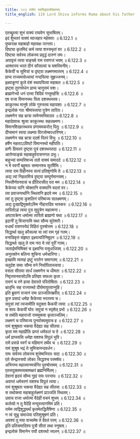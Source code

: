 ```yaml
---
title: १२२ रामेण स्वपितृवार्ताश्रवणम्
title_english: 119 Lord Shiva informs Rama about his father

---
```

<div class="audioEmbed"  caption="श्रीराम-हरिसीताराममूर्ति-घनपाठिभ्यां वचनम्" src="https://archive.org/download/Ramayana-recitation-Sriram-harisItArAmamUrti-Ghanapaati-v2/Kanda_6/Kanda_6_YK-119-Lord_Shiva_informs_Rama_about_his_father_0.mp3"></div>


एतच्छ्रुत्वा शुभं वाक्यं राघवेण सुभाषितम्।  
इदं शुभतरं वाक्यं व्याजहार महेश्वरः ॥ 6.122.1 ॥   
पुष्कराक्ष महाबाहो महावक्षः परन्तप।  
दिष्ट्या कृतमिदं कर्म त्वया शस्त्रभृतां वर ॥ 6.122.2 ॥   
दिष्ट्या सर्वस्य लोकस्य प्रवृद्धं दारुणं तमः।  
अपावृत्तं त्वया सङ्ख्ये राम रावणजं भयम् ॥ 6.122.3 ॥   
आश्वास्य भरतं दीनं कौसल्यां च यशस्विनीम्।  
कैकेयीं च सुमित्रां च दृष्ट्वा लक्ष्मणमातरम् ॥ 6.122.4 ॥   
प्राप्य राज्यमयोध्यायां नन्दयित्वा सुहृज्जनम्।  
इक्ष्वाकूणां कुले वंशं स्थापयित्वा महाबल ॥ 6.122.5 ॥   
इष्ट्वा तुरगमेधेन प्राप्य चानुत्तमं यशः।  
ब्राह्मणेभ्यो धनं दत्त्वा त्रिदिवं गन्तुमर्हसि ॥ 6.122.6 ॥   
एष राजा विमानस्थः पिता दशरथस्तव।  
काकुत्स्थ मानुषे लोके गुरुस्तव महायशाः ॥ 6.122.7 ॥   
इन्द्रलोकं गतः श्रीमांस्त्वया पुत्रेण तारितः।  
लक्ष्मणेन सह भ्रात्रा त्वमेनमभिवादय ॥ 6.122.8 ॥   
महादेववचः श्रुत्वा काकुत्स्थः सहलक्ष्मणः।  
विमानशिखरस्थस्य प्रणाममकरोत् पितुः ॥ 6.122.9 ॥   
दीप्यमानं स्वया लक्ष्म्या विरजोम्बरधारिणम्।  
लक्ष्मणेन सह भ्रात्रा ददर्श पितरं विभुः ॥ 6.122.10 ॥   
हर्षेण महताऽऽविष्टो विमानस्थो महीपतिः।  
प्राणैः प्रियतरं दृष्ट्वा पुत्रं दशरथस्तदा ॥ 6.122.11 ॥   
आरोप्याङ्कं महाबाहुर्वरासनगतः प्रभुः।  
बाहुभ्यां सम्परिष्वज्य ततो वाक्यं समाददे ॥ 6.122.12 ॥   
न मे स्वर्गो बहुमतः सम्मानश्च सुरर्षिभिः।  
त्वया राम विहीनस्य सत्यं प्रतिशृणोमि ते ॥ 6.122.13 ॥   
अद्य त्वां निहतामित्रं दृष्ट्वा सम्पूर्णमानसम्।  
निस्तीर्णवनवासं च प्रीतिरासीत् परा मम ॥ 6.122.14 ॥   
कैकेय्या यानि चोक्तानि वाक्यानि वदतां वर।  
तव प्रवाजनार्थानि स्थितानि हृदये मम ॥ 6.122.15 ॥   
त्वां तु दृष्ट्वा कुशलिनं परिष्वज्य सलक्ष्मणम्।  
अद्य दुःखाद्विमुक्तोऽस्मि नीहारादिव भास्करः ॥ 6.122.16 ॥   
तारितोऽहं त्वया पुत्र सुपुत्रेण महात्मना।  
अष्टावक्रेण धर्मात्मा तारितो ब्राह्मणो यथा ॥ 6.122.17 ॥   
इदानीं तु विजानामि यथा सौम्य सुरेश्वरैः।  
वधार्थं रावणस्येदं विहितं पुरुषोत्तम ॥ 6.122.18 ॥   
सिद्धार्था खलु कौसल्या या त्वां राम गृहं गतम्।  
वनान्निवृत्तं संहृष्टा द्रक्ष्यत्यरिनिषूदन ॥ 6.122.19 ॥   
सिद्धार्थाः खलु ते राम नरा ये त्वां पुरीं गतम्।  
जलार्द्रमभिषिक्तं च द्रक्ष्यन्ति वसुधाधिपम् ॥ 6.122.20 ॥   
अनुरक्तेन बलिना शुचिना धर्मचारिणा।  
इच्छामि त्वामहं द्रष्टुं भरतेन समागतम् ॥ 6.122.21 ॥   
चतुर्दश समाः सौम्य वने निर्यापितास्त्वया।  
वसता सीतया सार्धं लक्ष्मणेन च धीमता ॥ 6.122.22 ॥   
निवृत्तवनवासोऽसि प्रतिज्ञा सफला कृता।  
रावणं च रणे हत्वा देवास्ते परितोषिताः ॥ 6.122.23 ॥   
भ्रातृभिः सह राज्यस्थो दीर्घमायुरवाप्नुहि।  
इति ब्रुवाणं राजानं रामः प्राञ्जलिरब्रवीत् ॥ 6.122.24 ॥   
कुरु प्रसादं धर्मज्ञ कैकेय्या भरतस्य च।  
सपुत्रां त्वां त्यजामीति यदुक्ता कैकयी त्वया ॥ 6.122.25 ॥   
स शापः केकयीं घोरः सपुत्रां न स्पृशेत् प्रभो ॥ 6.122.26 ॥   
स तथेति महाराजो राममुक्त्वा कृताञ्जलिम्।  
लक्ष्मणं च परिष्वज्य पुनर्वाक्यमुवाच ह ॥ 6.122.27 ॥   
रामं शुश्रूषता भक्त्या वैदेह्या सह सीतया।  
कृता मम महाप्रीतिः प्राप्तं धर्मफलं च ते ॥ 6.122.28 ॥   
धर्मं प्राप्स्यसि धर्मज्ञ यशश्च विपुलं भुवि।  
रामे प्रसन्ने स्वर्गं च महिमानं तथैव च ॥ 6.122.29 ॥   
रामं शुश्रूष भद्रं ते सुमित्रानन्दवर्धन।  
रामः सर्वस्य लोकस्य शुभेष्वभिरतः सदा ॥ 6.122.30 ॥   
एते सेन्द्रास्त्रयो लोकाः सिद्धाश्च परमर्षयः।  
अभिगम्य महात्मानमर्चन्ति पुरुषोत्तमम् ॥ 6.122.31 ॥   
एतत्तदुक्तमव्यक्तमक्षरं ब्रह्मनिर्मितम्।  
देवानां हृदयं सौम्य गुह्यं रामः परन्तपः ॥ 6.122.32 ॥   
अवाप्तं धर्मचरणं यशश्च विपुलं त्वया।  
रामं शुश्रूषता भक्त्या वैदेह्या सह सीतया ॥ 6.122.33 ॥   
स तथोक्त्वा महाबाहुर्लक्ष्मणं प्राञ्जलिं स्थितम्।  
उवाच राजा धर्मात्मा वैदेहीं वचनं शुभम् ॥ 6.122.34 ॥   
कर्तव्यो न तु वैदेहि मन्युस्त्यागमिमं प्रति।  
रामेम त्वद्विशुद्ध्यर्थं कृतमेतद्धितैषिणा ॥ 6.122.35 ॥   
न त्वं सुभ्रु समाधेया पतिशुश्रूषणं प्रति।  
अवश्यं तु मया वाच्यमेष ते दैवतं परम् ॥ 6.122.36 ॥   
इति प्रतिसमादिश्य पुत्रौ सीतां तथा स्नुषाम्।  
इन्द्रलोकं विमानेन ययौ दशरथो ज्वलन् ॥ 6.122.37 ॥   